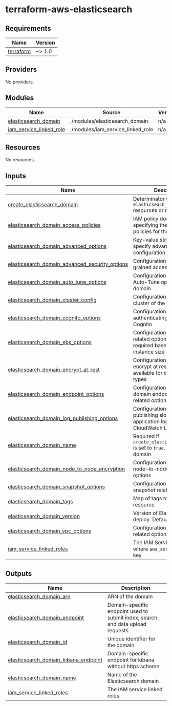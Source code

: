 # terraform-aws-elasticsearch

<!-- BEGINNING OF PRE-COMMIT-TERRAFORM DOCS HOOK -->
## Requirements

| Name | Version |
|------|---------|
| <a name="requirement_terraform"></a> [terraform](#requirement\_terraform) | ~> 1.0 |

## Providers

No providers.

## Modules

| Name | Source | Version |
|------|--------|---------|
| <a name="module_elasticsearch_domain"></a> [elasticsearch\_domain](#module\_elasticsearch\_domain) | ./modules/elasticsearch_domain | n/a |
| <a name="module_iam_service_linked_role"></a> [iam\_service\_linked\_role](#module\_iam\_service\_linked\_role) | ./modules/iam_service_linked_role | n/a |

## Resources

No resources.

## Inputs

| Name | Description | Type | Default | Required |
|------|-------------|------|---------|:--------:|
| <a name="input_create_elasticsearch_domain"></a> [create\_elasticsearch\_domain](#input\_create\_elasticsearch\_domain) | Determinator to create `elasticseach_domain` resources or not | `bool` | `true` | no |
| <a name="input_elasticsearch_domain_access_policies"></a> [elasticsearch\_domain\_access\_policies](#input\_elasticsearch\_domain\_access\_policies) | IAM policy document specifying the access policies for the domain | `string` | `null` | no |
| <a name="input_elasticsearch_domain_advanced_options"></a> [elasticsearch\_domain\_advanced\_options](#input\_elasticsearch\_domain\_advanced\_options) | Key-value string pairs to specify advanced configuration options | `map(string)` | `{}` | no |
| <a name="input_elasticsearch_domain_advanced_security_options"></a> [elasticsearch\_domain\_advanced\_security\_options](#input\_elasticsearch\_domain\_advanced\_security\_options) | Configuration block for fine-grained access control | `map(any)` | `{}` | no |
| <a name="input_elasticsearch_domain_auto_tune_options"></a> [elasticsearch\_domain\_auto\_tune\_options](#input\_elasticsearch\_domain\_auto\_tune\_options) | Configuration block for the Auto-Tune options of the domain | `map(any)` | `{}` | no |
| <a name="input_elasticsearch_domain_cluster_config"></a> [elasticsearch\_domain\_cluster\_config](#input\_elasticsearch\_domain\_cluster\_config) | Configuration block for the cluster of the domain | `map(any)` | `{}` | no |
| <a name="input_elasticsearch_domain_cognito_options"></a> [elasticsearch\_domain\_cognito\_options](#input\_elasticsearch\_domain\_cognito\_options) | Configuration block for authenticating Kibana with Cognito | `map(any)` | `{}` | no |
| <a name="input_elasticsearch_domain_ebs_options"></a> [elasticsearch\_domain\_ebs\_options](#input\_elasticsearch\_domain\_ebs\_options) | Configuration block for EBS related options, may be required based on chosen instance size | `map(any)` | `{}` | no |
| <a name="input_elasticsearch_domain_encrypt_at_rest"></a> [elasticsearch\_domain\_encrypt\_at\_rest](#input\_elasticsearch\_domain\_encrypt\_at\_rest) | Configuration block for encrypt at rest options. Only available for certain instance types | `map(any)` | `{}` | no |
| <a name="input_elasticsearch_domain_endpoint_options"></a> [elasticsearch\_domain\_endpoint\_options](#input\_elasticsearch\_domain\_endpoint\_options) | Configuration block for domain endpoint HTTP(S) related options | `map(any)` | `{}` | no |
| <a name="input_elasticsearch_domain_log_publishing_options"></a> [elasticsearch\_domain\_log\_publishing\_options](#input\_elasticsearch\_domain\_log\_publishing\_options) | Configuration block for publishing slow and application logs to CloudWatch Logs | `map(any)` | `{}` | no |
| <a name="input_elasticsearch_domain_name"></a> [elasticsearch\_domain\_name](#input\_elasticsearch\_domain\_name) | Required if `create_elasticsearch_domain` is set to `true`. Name of the domain | `string` | n/a | yes |
| <a name="input_elasticsearch_domain_node_to_node_encryption"></a> [elasticsearch\_domain\_node\_to\_node\_encryption](#input\_elasticsearch\_domain\_node\_to\_node\_encryption) | Configuration block for node-to-node encryption options | `map(any)` | `{}` | no |
| <a name="input_elasticsearch_domain_snapshot_options"></a> [elasticsearch\_domain\_snapshot\_options](#input\_elasticsearch\_domain\_snapshot\_options) | Configuration block for snapshot related options | `map(any)` | `{}` | no |
| <a name="input_elasticsearch_domain_tags"></a> [elasticsearch\_domain\_tags](#input\_elasticsearch\_domain\_tags) | Map of tags to assign to the resource | `map(string)` | `{}` | no |
| <a name="input_elasticsearch_domain_version"></a> [elasticsearch\_domain\_version](#input\_elasticsearch\_domain\_version) | Version of Elasticsearch to deploy. Defaults to `1.5` | `string` | `"1.5"` | no |
| <a name="input_elasticsearch_domain_vpc_options"></a> [elasticsearch\_domain\_vpc\_options](#input\_elasticsearch\_domain\_vpc\_options) | Configuration block for VPC related options | `map(any)` | `{}` | no |
| <a name="input_iam_service_linked_roles"></a> [iam\_service\_linked\_roles](#input\_iam\_service\_linked\_roles) | The IAM Service linked roles where `aws_service_name` is a key | `map(any)` | `{}` | no |

## Outputs

| Name | Description |
|------|-------------|
| <a name="output_elasticsearch_domain_arn"></a> [elasticsearch\_domain\_arn](#output\_elasticsearch\_domain\_arn) | ARN of the domain |
| <a name="output_elasticsearch_domain_endpoint"></a> [elasticsearch\_domain\_endpoint](#output\_elasticsearch\_domain\_endpoint) | Domain-specific endpoint used to submit index, search, and data upload requests |
| <a name="output_elasticsearch_domain_id"></a> [elasticsearch\_domain\_id](#output\_elasticsearch\_domain\_id) | Unique identifier for the domain |
| <a name="output_elasticsearch_domain_kibana_endpoint"></a> [elasticsearch\_domain\_kibana\_endpoint](#output\_elasticsearch\_domain\_kibana\_endpoint) | Domain-specific endpoint for kibana without https scheme |
| <a name="output_elasticsearch_domain_name"></a> [elasticsearch\_domain\_name](#output\_elasticsearch\_domain\_name) | Name of the Elasticsearch domain |
| <a name="output_iam_service_linked_roles"></a> [iam\_service\_linked\_roles](#output\_iam\_service\_linked\_roles) | The IAM service linked roles |
<!-- END OF PRE-COMMIT-TERRAFORM DOCS HOOK -->